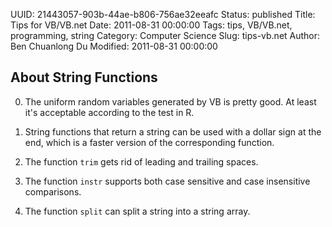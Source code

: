 UUID: 21443057-903b-44ae-b806-756ae32eeafc
Status: published
Title: Tips for VB/VB.net
Date: 2011-08-31 00:00:00
Tags: tips, VB/VB.net, programming, string
Category: Computer Science
Slug: tips-vb.net
Author: Ben Chuanlong Du
Modified: 2011-08-31 00:00:00

## About String Functions

0. The uniform random variables generated by VB is pretty good.
At least it's acceptable according to the test in R.

1. String functions that return a string can be used with a dollar sign at the end, 
which is a faster version of the corresponding function.

2. The function `trim` gets rid of leading and trailing spaces.

3. The function `instr` supports both case sensitive and case insensitive comparisons.

4. The function `split` can split a string into a string array.
